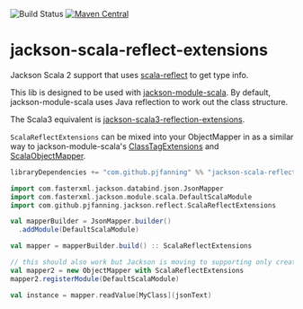 ![Build Status](https://github.com/pjfanning/jackson-scala-reflect-extensions/actions/workflows/ci.yml/badge.svg?branch=main)
[![Maven Central](https://maven-badges.herokuapp.com/maven-central/com.github.pjfanning/jackson-scala-reflect-extensions_3/badge.svg)](https://maven-badges.herokuapp.com/maven-central/com.github.pjfanning/jackson-scala-reflect-extensions_3)

# jackson-scala-reflect-extensions

Jackson Scala 2 support that uses [scala-reflect](https://docs.scala-lang.org/overviews/reflection/overview.html)
to get type info.

This lib is designed to be used with [jackson-module-scala](https://github.com/FasterXML/jackson-module-scala). By default,
jackson-module-scala uses Java reflection to work out the class structure.

The Scala3 equivalent is [jackson-scala3-reflection-extensions](https://github.com/pjfanning/jackson-scala3-reflection-extensions).

`ScalaReflectExtensions` can be mixed into your ObjectMapper in as a similar way to jackson-module-scala's
[ClassTagExtensions](https://github.com/FasterXML/jackson-module-scala/blob/2.14/src/main/scala/com/fasterxml/jackson/module/scala/ClassTagExtensions.scala)
and [ScalaObjectMapper](https://github.com/FasterXML/jackson-module-scala/blob/2.14/src/main/scala-2.%2B/com/fasterxml/jackson/module/scala/ScalaObjectMapper.scala).

```scala
libraryDependencies += "com.github.pjfanning" %% "jackson-scala-reflect-extensions" % "2.13.3"
```

```scala
import com.fasterxml.jackson.databind.json.JsonMapper
import com.fasterxml.jackson.module.scala.DefaultScalaModule
import com.github.pjfanning.jackson.reflect.ScalaReflectExtensions

val mapperBuilder = JsonMapper.builder()
  .addModule(DefaultScalaModule)

val mapper = mapperBuilder.build() :: ScalaReflectExtensions

// this should also work but Jackson is moving to supporting only creating mapper instances from a builder
val mapper2 = new ObjectMapper with ScalaReflectExtensions
mapper2.registerModule(DefaultScalaModule)

val instance = mapper.readValue[MyClass](jsonText)
```

